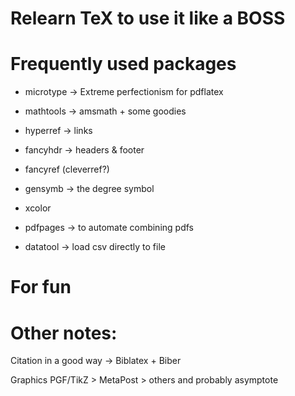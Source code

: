# Relearn TeX to use it like a BOSS

# Frequently used packages

+ microtype -> Extreme perfectionism for pdflatex
+ mathtools -> amsmath + some goodies
+ hyperref -> links
+ fancyhdr -> headers & footer
+ fancyref (cleverref?)
+ gensymb -> the degree symbol
+ xcolor 

+ pdfpages -> to automate combining pdfs
+ datatool -> load csv directly to file
# For fun

# Other notes:

Citation in a good way -> Biblatex + Biber

Graphics PGF/TikZ > MetaPost > others  and probably asymptote
